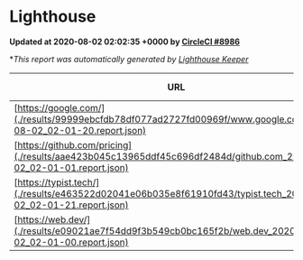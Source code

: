 
# Lighthouse

**Updated at 2020-08-02 02:02:35 +0000 by [CircleCI #8986](https://circleci.com/gh/ItinerisLtd/lighthouse-keeper-example/8986)**

**This report was automatically generated by [Lighthouse Keeper](https://github.com/itinerisltd/lighthouse-keeper)*

| URL | Performance | Accessibility | Best Practices | SEO | PWA | Updated At |
| --- | --- | --- | --- | --- | --- | --- |
| [https://google.com/](./results/99999ebcfdb78df077ad2727fd00969f/www.google.com_2020-08-02_02-01-20.report.json) | 0.91 | 0.9 | 1 | 0.85 | 0.54 | 2020-08-02T02:01:20.924Z |
| [https://github.com/pricing](./results/aae423b045c13965ddf45c696df2484d/github.com_2020-08-02_02-01-01.report.json) | 0.57 | 0.96 | 1 | 0.92 | 0.54 | 2020-08-02T02:01:01.734Z |
| [https://typist.tech/](./results/e463522d02041e06b035e8f61910fd43/typist.tech_2020-08-02_02-01-21.report.json) | 0.89 | 0.92 | 0.92 | 0.99 | 0.57 | 2020-08-02T02:01:21.266Z |
| [https://web.dev/](./results/e09021ae7f54dd9f3b549cb0bc165f2b/web.dev_2020-08-02_02-01-00.report.json) | 0.91 | 1 | 1 | 0.99 | 0.96 | 2020-08-02T02:01:00.364Z |
